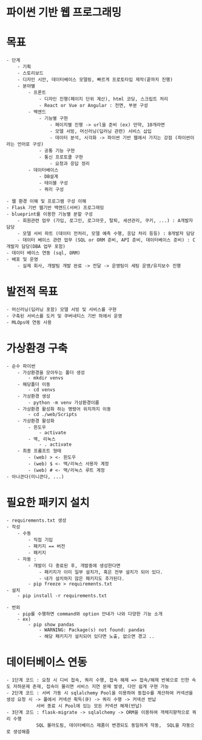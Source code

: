 # 파이썬 기반 웹 프로그래밍

# 목표
    - 단계
        - 기획
        - 스토리보드
        - 디자인 시안, 데이터베이스 모델링, 빠르게 프로토타입 제작(끝까지 진행)
        - 분야별
            - 프론트
                - 디자인 진행(페이지 단위 계산), html 코딩, 스크립트 처리
                - React or Vue or Angular : 전면, 부분 구성
            - 백엔드
                - 기능별 구현
                    - 페이지별 진행 -> url을 준비 (ex) 만약, 10개라면
                    - 모델 서빙, 머신러닝(딥러닝 관련) 서비스 삽입
                    - 데이터 분석, 시각화 -> 파이썬 기반 웹에서 가지는 강점 (파이썬이라는 언어로 구성)
                - 공통 기능 구현
                - 통신 프로토콜 구현
                    - 요청과 응답 정리
            - 데이터베이스
                - DB설계
                - 테이블 구성
                - 쿼리 구성
                
    - 웹 환경 이해 및 프로그램 구성 이해
    - Flask 기반 웹기반 백엔드(서버) 프로그래밍
    - blueprint를 이용한 기능별 분할 구성
        - 회원관련 업무 (가입, 로그인, 로그아웃, 탈퇴, 세션관리, 쿠키, ...) : A개발자 담당
        - 모델 서비 파트 (데이터 전처리, 모델 예측 수행, 응답 처리 등등) : B개발자 담당
        - 데이터 베이스 관련 업무 (SQL or ORM 준비, API 준비, 데이터베이스 준비) : C개발자 담당(DBA 업무 포함)
    - 데이터 베이스 연동 (sql, ORM)
    - 배포 및 운영
        - 실제 회사, 개발팀 개발 완료 -> 전달 -> 운영팀이 세팅 운영/유지보수 진행

# 발전적 목표
    - 머신러닝(딥러닝 포함) 모델 서빙 및 서비스를 구현
    - 구축된 서비스를 도커 및 쿠버네티스 기반 하에서 운영
    - MLOps에 연동 사용

# 가상환경 구축
    - 순수 파이썬
        - 가상환경을 모아두는 폴더 생성 
            - mkdir venvs
        - 해당폴더 이동
            - cd venvs
        - 가상환경 생성
            - python -m venv 가상환경이름
        - 가상환경 활성화 하는 명령어 위치까지 이동
            - cd ./web/Scripts
        - 가상환경 활성화
            - 윈도우
                - activate
            - 맥, 리눅스
                - . activate
        - 최종 프롬프트 형태
            - (web) > <- 윈도우
            - (web) $ <- 맥/리눅스 사용자 계정
            - (web) # <- 맥/리눅스 루트 계정
    - 아나콘다(미니콘다, ...)

# 필요한 패키지 설치
    - requirements.txt 생성
    - 작성
        - 수동
            - 직접 기입
            - 패키지 == 버전
            - 패키지
        - 자동 :
            - 개발이 다 종료된 후, 개발중에 생성한다면
                - 패키지가 이미 일부 설치가, 혹은 전부 설치가 되어 있다.
                - 내가 설치하지 않은 패키지도 추가된다. 
            - pip freeze > requirements.txt
    - 설치
        - pip install -r requirements.txt

    - 번외
        - pip를 수행하면 command와 option 안내가 나와 다양한 기능 소개
        - ex)
            - pip show pandas
                - WARNING: Package(s) not found: pandas
                - 해당 패키지가 설치되어 있다면 노출, 없으면 경고 ..

# 데이터베이스 연동
    - 1단계 코드 : 요청 시 디비 접속, 쿼리 수행, 접속 해제 => 접속/해제 반복으로 인한 속도 저하문제 존재, 접속이 몰리면 서비스 지연 문제 발생, 다만 쉽게 구현 가능
    - 2단계 코드 : 서버 가동 시 sqlalchemy Pool을 이용하여 동접수를 계산하여 커넥션을 생성 요청 시 -> 풀에서 커넥션 획득(큐) -> 쿼리 수행 -> 커넥션 반납
               서버 종료 시 Pool에 있는 모든 커넥션 해제(반납)
    - 3단계 코드 : flask-migrate -> sqlalchemy -> ORM을 이용하여 객체지향적으로 쿼리 수행
               SQL 몰라도됨, 데이터베이스 제품이 변경되도 동일하게 작동,  SQL을 자동으로 생성해줌